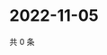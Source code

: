 # 2022-11-05

共 0 条

<!-- BEGIN WEIBO -->
<!-- 最后更新时间 Sat Nov 05 2022 23:00:56 GMT+0800 (China Standard Time) -->

<!-- END WEIBO -->
